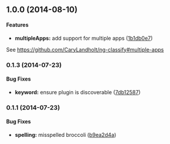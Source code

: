 ## 1.0.0 (2014-08-10)


#### Features

* **multipleApps:** add support for multiple apps ([1b1db0e7](https://github.com/CaryLandholt/broccoli-ng-classify/commit/1b1db0e79899e8404bb812547b6eeb0ba2568ff3))

See https://github.com/CaryLandholt/ng-classify#multiple-apps


### 0.1.3 (2014-07-23)


#### Bug Fixes

* **keyword:** ensure plugin is discoverable ([7db12587](https://github.com/CaryLandholt/broccoli-ng-classify/commit/7db1258711bfec48c0a31e014edb360222d04122))


### 0.1.1 (2014-07-23)


#### Bug Fixes

* **spelling:** misspelled broccoli ([b9ea2d4a](https://github.com/CaryLandholt/broccoli-ng-classify/commit/b9ea2d4a9744e3c7915f3d87bb978f8ffa9fa8c4))
